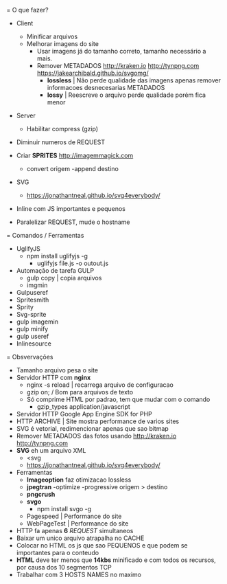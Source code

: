 = O que fazer?

  - Client
    - Minificar arquivos
    - Melhorar imagens do site
      - Usar imagens já do tamanho correto, tamanho necessário a mais.
      - Remover METADADOS http://kraken.io http://tynpng.com https://jakearchibald.github.io/svgomg/
        - **lossless** | Não perde qualidade das imagens apenas remover informacoes desnecesarias METADADOS
        - **lossy** | Reescreve o arquivo perde qualidade porém fica menor


  - Server
    - Habilitar compress (gzip)

  - Diminuir numeros de REQUEST
  - Criar **SPRITES** http://imagemmagick.com
    - convert origem -append destino
  - SVG
    - https://jonathantneal.github.io/svg4everybody/
  - Inline com JS importantes e pequenos
  - Paralelizar REQUEST, mude o hostname


= Comandos / Ferramentas
  - UglifyJS
    - npm install uglifyjs -g
      - uglifyjs file.js -o outout.js
  - Automação de tarefa GULP
    - gulp copy | copia arquivos
    - imgmin
  - Gulpuseref
  - Spritesmith
  - Sprity
  - Svg-sprite
  - gulp imagemin
  - gulp minify
  - gulp useref
  - Inlinesource

= Obsvervações

  - Tamanho arquivo pesa o site
  - Servidor HTTP com **nginx**
    - nginx -s reload | recarrega arquivo de configuracao
    - gzip on; / Bom para arquivos de texto
    - Só comprime HTML por padrao, tem que mudar com o comando
      - gzip_types application/javascript
  - Servidor HTTP Google App Engine SDK for PHP
  - HTTP ARCHIVE | Site mostra performance de varios sites
  - SVG é vetorial, redimencionar apenas que sao bitmap
  - Remover METADADOS das fotos usando http://kraken.io http://tynpng.com
  - **SVG** eh um arquivo XML
    - <svg<defs><symbol id=""></symbol></defs></svg>
    - https://jonathantneal.github.io/svg4everybody/
  - Ferramentas
    - **Imageoption** faz otimizacao lossless
    - **jpegtran** -optimize -progressive origem > destino
    - **pngcrush**
    - **svgo**
      - npm install svgo -g
    - Pagespeed | Performance do site
    - WebPageTest | Performance do site
  - HTTP fa apenas **6** _REQUEST_ simultaneos
  - Baixar um unico arquivo atrapalha no CACHE
  - Colocar no HTML os js que sao PEQUENOS e que podem se importantes para o conteudo
  - **HTML** deve ter menos que **14kbs** minificado e com todos os recursos, por causa dos 10 segmentos TCP
  - Trabalhar com 3 HOSTS NAMES no maximo
